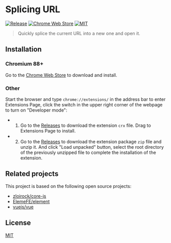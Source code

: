 # Splicing URL

[![Release](https://img.shields.io/github/v/release/LightAPIs/splicing-url.svg?color=orange)](https://github.com/LightAPIs/splicing-url/releases/latest) [![Chrome Web Store](https://img.shields.io/chrome-web-store/v/dbigpogjmljnofchcocgeabgglmjfcnl?maxAge=86400)](https://chrome.google.com/webstore/detail/splicing-url/dbigpogjmljnofchcocgeabgglmjfcnl) [![MIT](https://img.shields.io/badge/license-MIT-green)](/LICENSE)

> Quickly splice the current URL into a new one and open it.

## Installation

### Chromium 88+

Go to the [Chrome Web Store](https://chrome.google.com/webstore/detail/splicing-url/dbigpogjmljnofchcocgeabgglmjfcnl) to download and install.

### Other

Start the browser and type `chrome://extensions/` in the address bar to enter Extensions Page, click the switch in the upper right corner of the webpage to turn on "Developer mode":

- 1. Go to the [Releases](https://github.com/LightAPIs/splicing-url/releases/latest) to download the extension `crx` file. Drag to Extensions Page to install.
- 2. Go to the [Releases](https://github.com/LightAPIs/splicing-url/releases/latest) to download the extension package `zip` file and unzip it. And click "Load unpacked" button, select the root directory of the previously unzipped file to complete the installation of the extension.


## Related projects

This project is based on the following open source projects:

- [zloirock/core-js](https://github.com/zloirock/core-js)
- [ElemeFE/element](https://github.com/ElemeFE/element)
- [vuejs/vue](https://github.com/vuejs/vue)

## License

[MIT](/LICENSE)
